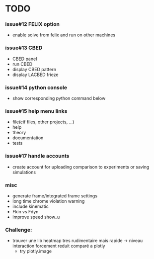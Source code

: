 # TODO

### issue#12 FELIX option
- enable solve from felix and run on other machines

### issue#13 CBED
- CBED panel
- run CBED
- display CBED pattern
- display LACBED frieze

### issue#14 python console
  - show corresponding python command below

### issue#15 help menu links
- file(cif files, other projects, ...)
- help
- theory
- documentation
- tests

### issue#17 handle accounts
- create account for uploading comparison to experiments or saving simulations

### misc
- generate frame/integrated frame settings
- long time chrome violation warning
- include kinematic
- Fkin vs Fdyn
- improve speed show_u

### Challenge:
- trouver une lib heatmap tres rudimentaire mais rapide -> niveau interaction forcement reduit comparé a plotly
    - try plotly.image
